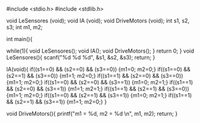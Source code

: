 #include <stdio.h>
#include <stdlib.h>

void LeSensores (void);
void IA (void);
void DriveMotors (void);
int s1, s2, s3;
int m1, m2;

int main(){

while(1){
    void LeSensores();
    void IA();
    void DriveMotors();
}
return 0;
}
void LeSensores(){
    scanf("%d %d %d", &s1, &s2, &s3);
    return;
    }

IA(void){
    if((s1==0) && (s2==0) && (s3==0)) {m1=0; m2=0;}
    if((s1==0) && (s2==1) && (s3==0)) {m1=1; m2=0;}
    if((s1==1) && (s2==0) && (s3==0)) {m1=1; m2=0;}
    if((s1==0) && (s2==0) && (s3==1)) {m1=0; m2=1;}
    if((s1==1) && (s2==0) && (s3==1)) {m1=1; m2=1;}
    if((s1==1) && (s2==1) && (s3==0)) {m1=1; m2=0;}
    if((s1==0) && (s2==1) && (s3==1)) {m1=0; m2=1;}
    if((s1==1) && (s2==1) && (s3==1)) {m1=1; m2=0;}
}

void DriveMotors(){
    printf("m1 = %d, m2 = %d \n", m1, m2);
    return;
}

